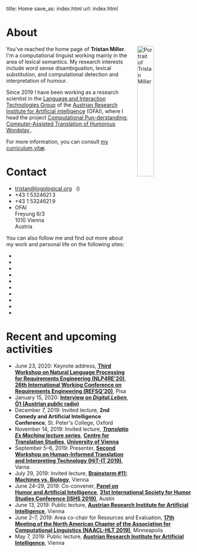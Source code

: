 title: Home
save_as: index.html
url: index.html

<div class="row">

<div class="col-md-6">

<h1>About</h1>

<img src="images/miller_20200512-square.jpg"
     class="img-circle"
     title="Portrait of Tristan Miller"
     style="width: 30%; margin-left: 20px; margin-top: 0px; margin-bottom: 5px; float: right;">

<p>
You've reached the home page of <strong>Tristan Miller</strong>.  I'm a computational linguist working mainly in the area of lexical semantics.
My research interests include word sense disambiguation, lexical substitution, and computational detection and interpretation of humour.</p>

<p>Since 2019 I have been working as a research scientist in the <a href="http://ofai.at/research/interact/index.html" title="Language and Interaction Technologies Group">Language and Interaction Technologies Group</a> of the <a href="http://ofai.at/" title="Austrian Research Institute for Artificial Intelligence">Austrian Research Institute for Artificial intelligence</a> (OFAI), where I head the project <a href="https://punderstanding.ofai.at/"> Computational Pun-derstanding: Computer-Assisted Translation of Humorous Wordplay </a>.
<!-- In the spirit of <a title="open science" href="https://en.wikipedia.org/wiki/Open_science">open science</a>, I share my research and teaching material (code, data, lecture notes, etc.) online under free licenses. --></p>

<p>For more information, you can consult <a title="curriculum vitæ for Tristan Miller" href="https://logological.org/miller_cv.pdf">my curriculum vitæ</a>.</p>

</div>

<div class="col-md-6">

<h1>Contact</h1>

<ul class="fa-ul">
<li><i class="fa-li fas fa-envelope"></i> <a title="Tristan Miller" href="mailto:tristan@logological.org">tristan@logological.org</a>&nbsp;<span style="margin-left: 1ex;">(<a href="/BF8A2EE4.txt"><i class="fas fa-lock" title="OpenPGP public key"></i></a>)</span></li>
<li><i class="fa-li fas fa-phone"></i> +43&nbsp;1&nbsp;5324621&thinsp;3</li>
<li><i class="fa-li fas fa-fax"></i> +43&nbsp;1&nbsp;5324621&thinsp;9</li>
<li><i class="fa-li fas fa-university"></i>
    OFAI<br>Freyung 6/3<br>1010 Vienna<br>Austria</li>
</ul>

<p>You can also follow me and find out more about my work and personal life on the following sites:</p>

<div class="row">
<div class="col-md-10" style="text-align: center;">

<ul class="social">

<li><a href="https://github.com/logological"><i class="fab fa-github-square fa-3x" title="GitHub"></i></a></li>

<li><a href="https://orcid.org/0000-0002-0749-1100"><i class="ai ai-orcid-square ai-3x" title="ORCID"></i></a></li>

<li><a href="https://scholar.google.co.uk/citations?user=XAfWDQUAAAAJ"><i class="ai ai-google-scholar-square ai-3x" title="Google Scholar"></i></a></li>

<li><a href="https://ofai.academia.edu/TristanMiller"><i class="ai ai-academia-square ai-3x" title="Academia.edu"></i></a></li>

<li><a href="https://impactstory.org/u/0000-0002-0749-1100"><i class="ai ai-impactstory-square ai-3x" title="ImpactStory"></i></a></li>

<li><a href="http://psych0naut.livejournal.com/"><i class="fas fa-pen-square fa-3x" title="LiveJournal"></i></a></li>

<li><a href="https://www.linkedin.com/in/tristan-miller-032b327"><i class="fab fa-linkedin fa-3x" title="LinkedIn"></i></a></li>

<li><a href="https://twitter.com/Logological"><i class="fab fa-twitter-square fa-3x" title="Twitter"></i></a></li>

<li><a href="https://dblp.uni-trier.de/pers/hd/m/Miller:Tristan"><i class="ai ai-dblp-square ai-3x" title="DBLP"></i></a></li>

<li><a href="https://www.semanticscholar.org/author/Tristan-Miller/1818919"><i class="ai ai-semantic-scholar-square ai-3x" title="Semantic Scholar"></i></a></li>


</ul>

</div>
<!--<div class="col-md-2"></div>-->
</div>

<!--
<p>
My <a href="http://orcid.org">ORCID</a> number is
<a href="http://orcid.org/0000-0002-0749-1100">0000-0002-0749-1100</a>.
</p>
-->

</div>
</div><!-- row -->

<div class="row">

<div class="col-md-12">

<h1>Recent and upcoming activities</h1>

<ul>
<li>June 23, 2020: Keynote address, <strong><a href="https://nlp4re.github.io/2020/">Third Workshop on Natural Language Processing for Requirements Engineering (NLP4RE'20)</a></strong>, <strong><a href="https://refsq.org/">26th International Working Conference on Requirements Engineering (REFSQ'20)</a></strong>, Pisa</li>
<li>January 15, 2020: <strong><a href="https://oe1.orf.at/programm/20200115/585743/Computer-verstehen-keinen-Spass">Interview on <em>Digital.Leben</em></a></strong>, <strong><a href="https://oe1.orf.at/">Ö1 (Austrian public radio)</a></strong></li>
<li>December 7, 2019: Invited lecture, <strong>2nd Comedy and Artificial Intelligence Conference</strong>, St. Peter's College, Oxford</li>
<li>November 14, 2019: Invited lecture, <strong><a href="https://transvienna.univie.ac.at/news-events/einzelansicht-aktuell/news/vortragsreihe-translatio-ex-machina/"><em>Translatio Ex Machina</em> lecture series</a></strong>, <strong><a href="https://transvienna.univie.ac.at/en/">Centre for Translation Studies</a></strong>, <strong><a href="https://www.univie.ac.at/en/">University of Vienna</a></strong></li>
<li>September 5–6, 2019: Presenter, <strong><a href="http://rgcl.wlv.ac.uk/hit-it2019/">Second Workshop on Human-Informed Translation and Interpreting Technology (HiT-IT 2019)</a></strong>, Varna</li>
<li>July 29, 2019: Invited lecture, <strong><a href="https://www.eventbrite.com/e/brainstorms-11-language-machines-vs-biology-tickets-65262146838">Brainstorm #11: Machines vs. Biology</a></strong>, Vienna</li>
<li>June 24–29, 2019: Co-convener, <strong><a href="http://www.tamuc.edu/academics/colleges/humanitiesSocialSciencesArts/departments/literatureLanguages/newsandevents/2019-ISHS-Conference/HumorAI.aspx">Panel on Humor and Artificial Intelligence</a></strong>, <strong><a href="http://www.tamuc.edu/ishs2019">31st International Society for Humor Studies Conference (ISHS 2019)</a></strong>, Austin</li>
<li>June 13, 2019: Public lecture, <strong><a href="http://ofai.at/events.shtml">Austrian Research Institute for Artificial Intelligence</a></strong>, Vienna</li>
<li>June 2–7, 2019: Area co-chair for Resources and Evaluation, <strong><a href="http://naacl2019.org/">17th Meeting of the North American Chapter of the Association for Computational Linguistics (NAACL-HLT 2019)</a></strong>, Minneapolis</li>
<li>May 7, 2019: Public lecture, <strong><a href="http://ofai.at/events.shtml">Austrian Research Institute for Artificial Intelligence</a></strong>, Vienna</li>
<!--
<li>July 15–20, 2018: Area co-chair for Multilinguality, <strong><a href="http://acl2018.org/">56th Annual Meeting of the Association for Computational Linguistics (ACL 2018)</a></strong>, Melbourne</li>
<li>June 27, 2018: Co-convener and session chair, Panel on Humor and Artificial Intelligence, <strong><a href="https://www.folklore.ee/rl/fo/konve/ishs2018/">30th International Society for Humor Studies Conference (ISHS 2018)</a></strong>, Tallinn</li>
<li>May 7, 2018: Invited colloquium at the <strong><a href="https://www.uni-potsdam.de/ling/index.html">Linguistics Department, University of Potsdam</a></strong></li>
<li>April 13, 2018: Academic writing in English workshop, <strong><a href="https://www.informatik.tu-darmstadt.de/">Research Training Group GRK 1994: Adaptive Preparation of Information from Heterogeneous Sources (AIPHES)</a></strong>, Technische Universität Darmstadt</li>
<li>February 16, 2018: Invited talk, <strong><a href="https://easychair.org/cfp/ConTIn6">6th Conference on Text Interpretation (ConTIn-6)</a></strong>, Tyumen</li>
<li>October 17, 2017: Invited lecture at the <strong><a href="https://www.linguistics.rub.de/">Department of Linguistics, Ruhr-Universität Bochum</a></strong></li>
<li>September 27, 2017: Academic writing in English workshop, <strong><a href="https://www.tk.informatik.tu-darmstadt.de/de/telecooperation-group/">Telecooperation Group, Technische Universität Darmstadt</a></strong>, Ronneburg</li>
<li>August 3–4, 2017: Co-chair, <strong><a href="http://alt.qcri.org/semeval2017/task7/">Shared Task on Detection and Interpretation of English Puns</a></strong> at <strong><a href="http://alt.qcri.org/semeval2017/">SemEval-2017</a></strong>, Vancouver</li>
<li>May 22–26, 2017: Invited workshop/seminar series, <strong><a href="https://cs.hse.ru/en/ai/">School of Data Analysis and Artificial Intelligence, National Research University – Higher School of Economics</a></strong>, Moscow</li>
<li>September 8, 2016: <strong><a href="/keysigning">OpenPGP key-signing party</a></strong> at Technische Universität Darmstadt</li>
<li>July 7, 2016: Invited tutorial at the <strong><a href="http://humoursummerschool.org/16/">16th International Summer School and Symposium on Humour and Laughter</a></strong> in Brașov</li>
<li>May 25, 2016: Poster presentation at the <strong><a href="http://lrec2016.lrec-conf.org/">10th Language Resources and Evaluation Conference (LREC 2016)</a></strong> in Portorož</li>
<li>May 12, 2016: Invited research seminar at the <strong><a href="http://www.hud.ac.uk/research/researchcentres/src/">Stylistics Research Centre, University of Huddersfield</a></strong></li>
-->
</ul>

</div>
</div>
